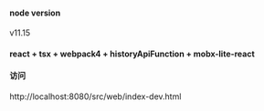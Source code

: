 #### node version
v11.15

#### react + tsx + webpack4 + historyApiFunction + mobx-lite-react

#### 访问 
http://localhost:8080/src/web/index-dev.html